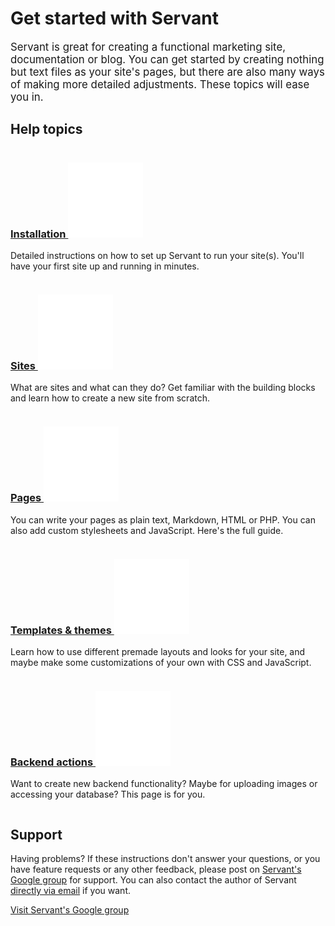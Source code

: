 
# Get started with Servant

<big>Servant is great for creating a functional marketing site, documentation or blog. You can get started by creating nothing but text files as your site's pages, but there are also many ways of making more detailed adjustments. These topics will ease you in.</big>



## Help topics

<div class="column six">
	<h3 class="close"><a href="installation">Installation <img src="more.png" alt="Read more" title="Read more"></a></h3>
	<p class="squeeze-top">Detailed instructions on how to set up Servant to run your site(s). You'll have your first site up and running in minutes.</p>
</div><div class="column six last">
	<h3 class="close"><a href="sites">Sites <img src="more.png" alt="Read more" title="Read more"></a></h3>
	<p class="squeeze-top">What are sites and what can they do? Get familiar with the building blocks and learn how to create a new site from scratch.</p>
</div>
<div class="clear"></div>


<div class="column six">
	<h3 class="close"><a href="pages">Pages <img src="more.png" alt="Read more" title="Read more"></a></h3>
	<p class="squeeze-top">You can write your pages as plain text, Markdown, HTML or PHP. You can also add custom stylesheets and JavaScript. Here's the full guide.</p>
</div><div class="column six last">
	<h3 class="close"><a href="templates-and-themes">Templates &amp; themes <img src="more.png" alt="Read more" title="Read more"></a></h3>
	<p class="squeeze-top">Learn how to use different premade layouts and looks for your site, and maybe make some customizations of your own with CSS and JavaScript.</p>
</div>
<div class="clear"></div>

<div class="column six">
	<h3 class="close"><a href="backend-actions">Backend actions <img src="more.png" alt="Read more" title="Read more"></a></h3>
	<p class="squeeze-top">Want to create new backend functionality? Maybe for uploading images or accessing your database? This page is for you.</p>
</div>
<div class="clear"></div>



## Support

Having problems? If these instructions don't answer your questions, or you have feature requests or any other feedback, please post on <a href="https://groups.google.com/forum/?fromgroups#!forum/servantweb">Servant's Google group</a> for support. You can also contact the author of Servant <a href="mailto:eiskis@gmail.com">directly via email</a> if you want.

<a href="https://groups.google.com/forum/?fromgroups#!forum/servantweb" class="button magenta">Visit Servant's Google group</a>
